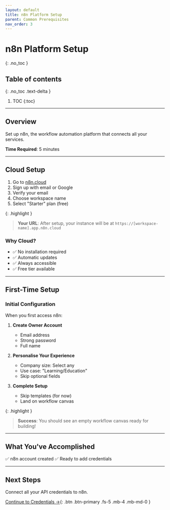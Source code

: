 ```yaml
---
layout: default
title: n8n Platform Setup
parent: Common Prerequisites
nav_order: 3
---
```


# n8n Platform Setup

{: .no_toc }

## Table of contents

{: .no_toc .text-delta }

1. TOC
{:toc}

---

## Overview

Set up n8n, the workflow automation platform that connects all your services.

**Time Required**: 5 minutes

---

## Cloud Setup

1. Go to [n8n.cloud](https://n8n.cloud)
2. Sign up with email or Google
3. Verify your email
4. Choose workspace name
5. Select "Starter" plan (free)

{: .highlight }
> **Your URL**: After setup, your instance will be at `https://[workspace-name].app.n8n.cloud`

### Why Cloud?

- ✅ No installation required
- ✅ Automatic updates
- ✅ Always accessible
- ✅ Free tier available

---

## First-Time Setup

### Initial Configuration

When you first access n8n:

1. **Create Owner Account**
   - Email address
   - Strong password
   - Full name

2. **Personalise Your Experience**
   - Company size: Select any
   - Use case: "Learning/Education"
   - Skip optional fields

3. **Complete Setup**
   - Skip templates (for now)
   - Land on workflow canvas

{: .highlight }
> **Success**: You should see an empty workflow canvas ready for building!

---

## What You've Accomplished

✅ n8n account created
✅ Ready to add credentials

---

## Next Steps

Connect all your API credentials to n8n.

[Continue to Credentials →](./credentials){: .btn .btn-primary .fs-5 .mb-4 .mb-md-0 }
